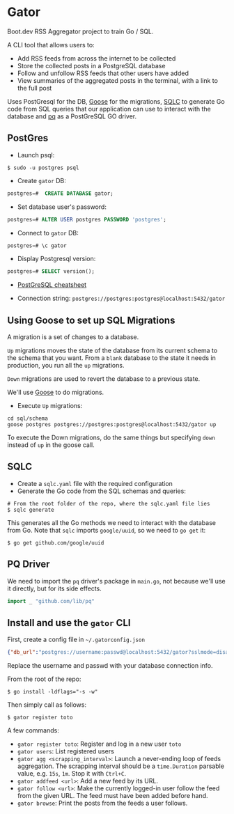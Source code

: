 # Gator

Boot.dev RSS Aggregator project to train Go / SQL.

A CLI tool that allows users to:
- Add RSS feeds from across the internet to be collected
- Store the collected posts in a PostgreSQL database
- Follow and unfollow RSS feeds that other users have added
- View summaries of the aggregated posts in the terminal, with a link to the full post

Uses PostGresql for the DB, [Goose](https://github.com/pressly/goose) for the migrations, [SQLC](https://sqlc.dev/) to generate Go code from SQL queries that our application can use to interact with the database and [pq](https://github.com/lib/pq) as a PostGreSQL GO driver.

## PostGres

- Launch psql:
```shell
$ sudo -u postgres psql
```
- Create `gator` DB:
```SQL
postgres=#  CREATE DATABASE gator;
```
- Set database user's password:
```SQL
postgres=# ALTER USER postgres PASSWORD 'postgres';
```
- Connect to `gator` DB:
```SQL
postgres=# \c gator
```
- Display Postgresql version:
```SQL
postgres=# SELECT version();
```

- [PostGreSQL cheatsheet](https://tomcam.github.io/postgres/)

- Connection string: `postgres://postgres:postgres@localhost:5432/gator`


## Using Goose to set up SQL Migrations

A migration is a set of changes to a database.

`Up` migrations moves the state of the database from its current schema to the schema that you want. From a `blank` database to the state it needs in production, you run all the `up` migrations.

`Down` migrations are used to revert the database to a previous state.

We'll use [Goose](https://github.com/pressly/goose) to do migrations.

- Execute `Up` migrations:
```shell
cd sql/schema
goose postgres postgres://postgres:postgres@localhost:5432/gator up
```

To execute the Down migrations, do the same things but specifying `down` instead of `up` in the goose call.

## SQLC

- Create a `sqlc.yaml` file with the required configuration
- Generate the Go code from the SQL schemas and queries:
```shell
# From the root folder of the repo, where the sqlc.yaml file lies
$ sqlc generate
```
This generates all the Go methods we need to interact with the database from Go.
Note that `sqlc` imports `google/uuid`, so we need to `go get` it:
```shell
$ go get github.com/google/uuid
```

## PQ Driver

We need to import the `pq` driver's package in `main.go`, not because we'll use it directly, but for its side effects.
```Go
import _ "github.com/lib/pq"
```

## Install and use the `gator` CLI

First, create a config file in `~/.gatorconfig.json`
```json
{"db_url":"postgres://username:passwd@localhost:5432/gator?sslmode=disable","current_user_name":"kahya"}
```
Replace the username and passwd with your database connection info.

From the root of the repo:
```shell
$ go install -ldflags="-s -w"
```

Then simply call as follows:
```shell
$ gator register toto
```

A few commands:
- `gator register toto`: Register and log in a new user `toto`
- `gator users`: List registered users
- `gator agg <scrapping_interval>`: Launch a never-ending loop of feeds aggregation. The scrapping interval should be a `time.Duration` parsable value, e.g. `15s`, `1m`. Stop it with `Ctrl+C`.
- `gator addfeed <url>`: Add a new feed by its URL.
- `gator follow <url>`: Make the currently logged-in user follow the feed from the given URL. The feed must have been added before hand.
- `gator browse`: Print the posts from the feeds a user follows.
